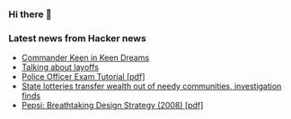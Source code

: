 ### Hi there 👋

<!--
**arashid-sh/arashid-sh** is a ✨ _special_ ✨ repository because its `README.md` (this file) appears on your GitHub profile.

Here are some ideas to get you started:

- 🔭 I’m currently working on ...
- 🌱 I’m currently learning ...
- 👯 I’m looking to collaborate on ...
- 🤔 I’m looking for help with ...
- 💬 Ask me about ...
- 📫 How to reach me: ...
- 😄 Pronouns: ...
- ⚡ Fun fact: ...
-->

### Latest news from Hacker news
<!-- BLOG-POST-LIST:START -->
- [Commander Keen in Keen Dreams](https://github.com/keendreams/keen)
- [Talking about layoffs](https://angelariggs.github.io/articles/talking-about-layoffs)
- [Police Officer Exam Tutorial [pdf]](https://www1.nyc.gov/assets/nypd/downloads/pdf/careers/po-exam-tutorial-2021-04-14.pdf)
- [State lotteries transfer wealth out of needy communities, investigation finds](https://www.cbsnews.com/news/state-lotteries-transfer-wealth-out-of-needy-communities/)
- [Pepsi: Breathtaking Design Strategy &lpar;2008&rpar; [pdf]](https://jimedwardsnrx.files.wordpress.com/2009/02/pepsi_gravitational_field.pdf)
<!-- BLOG-POST-LIST:END -->
